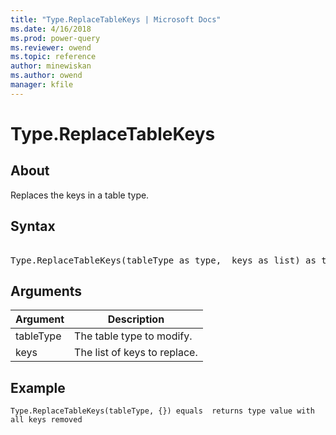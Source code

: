 ```yaml
---
title: "Type.ReplaceTableKeys | Microsoft Docs"
ms.date: 4/16/2018
ms.prod: power-query
ms.reviewer: owend
ms.topic: reference
author: minewiskan
ms.author: owend
manager: kfile
---
```

# Type.ReplaceTableKeys

  
## About  
Replaces the keys in a table type.  
  
## Syntax

<pre>  
Type.ReplaceTableKeys(tableType as type,  keys as list) as type  
</pre>
  
## Arguments  
  
|Argument|Description|  
|------------|---------------|  
|tableType|The table type to modify.|  
|keys|The list of keys to replace.|  
  
## Example  
  
```powerquery-m
Type.ReplaceTableKeys(tableType, {}) equals  returns type value with all keys removed  
```  
